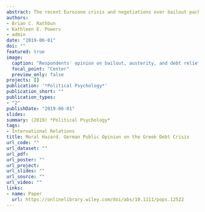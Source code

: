 ```yaml
---
abstract: The recent Eurozone crisis and negotiations over bailout packages to Greece are more than a simple controversy about financial resources. They have a decidedly moralistic overtone. Giving more funds is thought by some to be unfair to hard‐working taxpayers and does not teach Greece an important moral lesson. Yet much international political economy scholarship neglects such considerations. We build on moral psychology to understand the ethical drivers of both German support and opposition to the 2015 Greek government bailout package. We analyze original survey data to show how morality is an essential factor in Germany's hard‐line approach. Our results show that caring and European attachment are associated with bailout support, while authority, national attachment, and retributive fairness drive opposition. Some morals also have boundaries. National attachment attenuates the effect of harm/care on support for foreign financial assistance but strengthens the effect of fairness on bailout opposition. Moral psychology helps us understand foreign policy but must be adapted to account for multiple potential ingroups.
authors:
- Brian C. Rathbun
- Kathleen E. Powers
- admin
date: "2019-06-01"
doi: ""
featured: true
image:
  caption: "Respondents' opinion on bailout, austerity, and debt relief"
  focal_point: "Center"
  preview_only: false
projects: []
publication: '*Political Psychology*'
publication_short: ""
publication_types:
- "2"
publishDate: "2019-06-01"
slides: 
summary: (2019) *Political Psychology*
tags:
- International Relations
title: Moral Hazard. German Public Opinion on the Greek Debt Crisis
url_code: ""
url_dataset: ""
url_pdf: 
url_poster: ""
url_project: 
url_slides: ""
url_source: ""
url_video: ""
links:
- name: Paper
  url: https://onlinelibrary.wiley.com/doi/abs/10.1111/pops.12522
---
```


